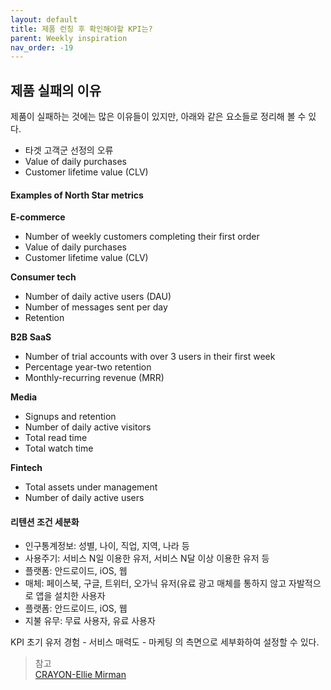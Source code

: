 ```yaml
---
layout: default
title: 제품 런칭 후 확인해야할 KPI는? 
parent: Weekly inspiration
nav_order: -19
---
```



## 제품 실패의 이유

제품이 실패하는 것에는 많은 이유들이 있지만, 아래와 같은 요소들로 정리해 볼 수 있다.

<ul>
  <li>타겟 고객군 선정의 오류</li>
  <li>Value of daily purchases</li>
  <li>Customer lifetime value (CLV)</li>
</ul>


#### Examples of North Star metrics
<b>E-commerce</b>

<ul>
  <li>Number of weekly customers completing their first order</li>
  <li>Value of daily purchases</li>
  <li>Customer lifetime value (CLV)</li>
</ul>

<b>Consumer tech</b>

<ul>
  <li>Number of daily active users (DAU)</li>
  <li>Number of messages sent per day</li>
  <li>Retention</li>
</ul>

<b>B2B SaaS</b>

<ul>
  <li>Number of trial accounts with over 3 users in their first week</li>
  <li>Percentage year-two retention</li>
  <li>Monthly-recurring revenue (MRR)</li>
</ul>


<b>Media</b>

<ul>
  <li>Signups and retention</li>
  <li>Number of daily active visitors</li>
  <li>Total read time</li>
  <li>Total watch time</li>
</ul>

<b>Fintech</b>

<ul>
  <li>Total assets under management</li>
  <li>Number of daily active users</li>
</ul>


#### 리텐션 조건 세분화
<ul>
  <li>인구통계정보: 성별, 나이, 직업, 지역, 나라 등</li>
  <li>사용주기: 서비스 N일 이용한 유저, 서비스 N달 이상 이용한 유저 등</li>
  <li>플랫폼: 안드로이드, iOS, 웹</li>
  <li>매체: 페이스북, 구글, 트위터, 오가닉 유저(유료 광고 매체를 통하지 않고 자발적으로 앱을 설치한 사용자</li>
  <li>플랫폼: 안드로이드, iOS, 웹</li>
  <li>지불 유무: 무료 사용자, 유료 사용자</li>
</ul>

KPI 초기 유저 경험 - 서비스 매력도 - 마케팅 의 측면으로 세부화하여 설정할 수 있다.


> 참고<br>
> [CRAYON-Ellie Mirman](https://www.crayon.co/blog/the-secret-to-product-launch-success-kpis)